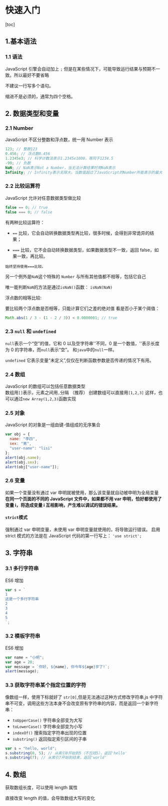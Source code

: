 # 快速入门
[toc]

## 1.基本语法

### 1.1 语法

JavaScript 引擎会自动加上 `;` 但是在某些情况下，可能导致运行结果与预期不一致。所以最好不要省略

不建议一行写多个语句。

缩进不是必须的，通常为四个空格。

## 2. 数据类型和变量

### 2.1 Number

JavaScript 不区分整数和浮点数，统一用 Number 表示

```javascript
123; // 整数123
0.456; // 浮点数0.456
1.2345e3; // 科学计数法表示1.2345x1000，等同于1234.5
-99; // 负数
NaN; // NaN表示Not a Number，当无法计算结果时用NaN表示
Infinity; // Infinity表示无限大，当数值超过了JavaScript的Number所能表示的最大值时，就表示为Infinity
```

### 2.2 比较运算符

JavaScript 允许对任意数据类型做比较

```javascript
false == 0; // true
false === 0; // false
```

有两种比较运算符：

- `==` 比较，它会自动转换数据类型再比较，很多时候，会得到非常诡异的结果；

- `===` 比较，它不会自动转换数据类型，如果数据类型不一致，返回 false，如果一致，再比较。

`始终坚持使用===比较。`

另一个例外是`NaN`这个特殊的 `Number` 与所有其他值都不相等，包括它自己

唯一能判断`NaN`的方法是通过`isNaN()`函数： `isNaN(NaN)`

浮点数的相等比较:

要比较两个浮点数是否相等，只能计算它们之差的绝对值
看是否小于某个阈值：

```javascript
Math.abs(1 / 3 - (1 - 2 / 3)) < 0.0000001; // true
```

### 2.3 `null` 和 `undefined`

`null`表示一个“空”的值，它和 0 以及空字符串''不同，0 是一个数值，''表示长度为 0 的字符串，而`null`表示“空”。 和`java`中的`null`一样。

`undefined` 它表示变量“未定义”,仅仅在判断函数参数是否传递的情况下有用。

### 2.4 数组

JavaScript 的数组可以包括任意数据类型  
 数组用`[]`表示，元素之间用`,`分隔 （推荐）
创建数组可以直接用`[1,2,3]` 这样，也可以通过`new Array(1,2,3)`函数实现

### 2.5 对象

JavaScript 的对象是一组由键-值组成的无序集合

```javascript
var obj = {
  name: "李四",
  sex: "男",
  "user-name": "lisi"
};
alert(obj.name);
alert(obj.sex);
alert(obj["user-name"]);
```

### 2.6 变量

如果一个变量没有通过 var 申明就被使用，那么该变量就自动被申明为全局变量
**在同一个页面的不同的 JavaScript 文件中，如果都不用 var 申明，恰好都使用了变量 i，将造成变量 i 互相影响，产生难以调试的错误结果。**

#### `strict`模式

强制通过 var 申明变量，未使用 var 申明变量就使用的，将导致运行错误。
启用 strict 模式的方法是在 JavaScript 代码的第一行写上：
`'use strict';`

## 3. 字符串

### 3.1 多行字符串

ES6 增加

```javascript
var s = `
1
这是一个多行字符串
2
3
4
5
`;
```

### 3.2 模板字符串

ES6 增加

```javascript
var name = "小明";
var age = 20;
var message = `你好, ${name}, 你今年${age}岁了!`;
alert(message);
```

### 3.3 获取字符串某个指定位置的字符

像数组一样，使用下标就好了 `str[0]`,但是无法通过这种方式修改字符串,js 中字符串不可变，调用这些方法本身不会改变原有字符串的内容，而是返回一个新字符串：

- `toUpperCase()` 字符串全部变为大写
- `toLowerCase()` 字符串全部变为小写
- `indexOf()` 搜索指定字符串出现的位置
- `substring()` 返回指定索引区间的子串

```javascript
var s = "hello, world";
s.substring(0, 5); // 从索引0开始到5（不包括5），返回'hello'
s.substring(7); // 从索引7开始到结束，返回'world'
```

## 4. 数组

获取数组长度，可以使用 length 属性

直接改变 length 的值，会导致数组大写的变化

